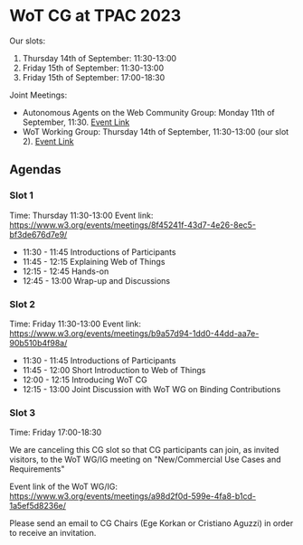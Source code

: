# WoT CG at TPAC 2023 

Our slots:

1. Thursday 14th of September: 11:30-13:00
2. Friday 15th of September:  11:30-13:00
3. Friday 15th of September: 17:00-18:30

Joint Meetings:

- Autonomous Agents on the Web Community Group: Monday 11th of September, 11:30. [Event Link](https://www.w3.org/events/meetings/c7370f67-cf02-42df-a6ab-1c8a7b9b92a1/)
- WoT Working Group: Thursday 14th of September, 11:30-13:00 (our slot 2). [Event Link](https://www.w3.org/events/meetings/b9a57d94-1dd0-44dd-aa7e-90b510b4f98a/)

## Agendas

### Slot 1
Time: Thursday 11:30-13:00
Event link: https://www.w3.org/events/meetings/8f45241f-43d7-4e26-8ec5-bf3de676d7e9/

- 11:30 - 11:45 Introductions of Participants
- 11:45 - 12:15 Explaining Web of Things
- 12:15 - 12:45 Hands-on
- 12:45 - 13:00 Wrap-up and Discussions

### Slot 2
Time: Friday 11:30-13:00
Event link: https://www.w3.org/events/meetings/b9a57d94-1dd0-44dd-aa7e-90b510b4f98a/

- 11:30 - 11:45 Introductions of Participants
- 11:45 - 12:00 Short Introduction to Web of Things
- 12:00 - 12:15 Introducing WoT CG
- 12:15 - 13:00 Joint Discussion with WoT WG on Binding Contributions
  
### Slot 3
Time: Friday 17:00-18:30

We are canceling this CG slot so that CG participants can join, as invited visitors, to the WoT WG/IG meeting on "New/Commercial Use Cases and Requirements"

Event link of the WoT WG/IG: https://www.w3.org/events/meetings/a98d2f0d-599e-4fa8-b1cd-1a5ef5d8236e/
 
Please send an email to CG Chairs (Ege Korkan or Cristiano Aguzzi) in order to receive an invitation.
